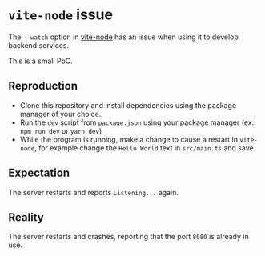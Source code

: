 # `vite-node` issue

The `--watch` option in [vite-node](https://github.com/vitest-dev/vitest/tree/main/packages/vite-node)
has an issue when using it to develop backend services.

This is a small PoC.

## Reproduction

- Clone this repository and install dependencies using the package manager of your choice.
- Run the `dev` script from `package.json` using your package manager (ex: `npm run dev` or `yarn dev`)
- While the program is running, make a change to cause a restart in `vite-node`, for example
  change the `Hello World` text in `src/main.ts` and save.

## Expectation

The server restarts and reports `Listening...` again.

## Reality

The server restarts and crashes, reporting that the port `8080` is already in use.
